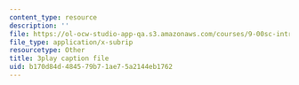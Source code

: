 ```yaml
---
content_type: resource
description: ''
file: https://ol-ocw-studio-app-qa.s3.amazonaws.com/courses/9-00sc-introduction-to-psychology-fall-2011/b170d84d484579b71ae75a2144eb1762_lanmHS0JwYI.srt
file_type: application/x-subrip
resourcetype: Other
title: 3play caption file
uid: b170d84d-4845-79b7-1ae7-5a2144eb1762
---
```

